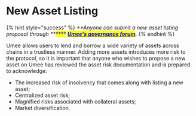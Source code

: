 # New Asset Listing

{% hint style="success" %}
_**Anyone can submit a new asset listing proposal through **<mark style="color:blue;">****</mark>_ [_<mark style="color:blue;">**Umee's governance forum**</mark>_](https://commonwealth.im/umee/)_**.**_
{% endhint %}

Umee allows users to lend and borrow a wide variety of assets across chains in a trustless manner. Adding more assets introduces more risk to the protocol, so it is important that anyone who wishes to propose a new asset on Umee has reviewed the asset risk documentation and is prepared to acknowledge:

* The increased risk of insolvency that comes along with listing a new asset;&#x20;
* Centralized asset risk;&#x20;
* Magnified risks associated with collateral assets;&#x20;
* Market diversification.
